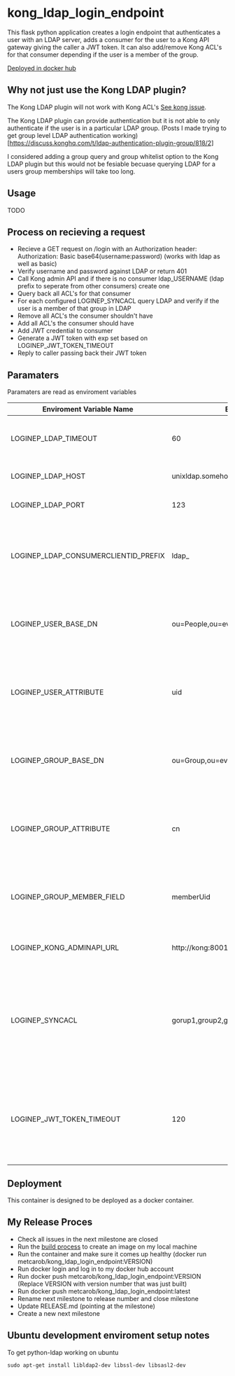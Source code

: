 # kong_ldap_login_endpoint

This flask python application creates a login endpoint that authenticates a user with an LDAP server, adds a consumer for the user to a Kong API gateway giving the caller a JWT token.
It can also add/remove Kong ACL's for that consumer depending if the user is a member of the group.

[Deployed in docker hub](https://hub.docker.com/r/metcarob/kong_ldap_login_endpoint/)

## Why not just use the Kong LDAP plugin?

The Kong LDAP plugin will not work with Kong ACL's [See kong issue](https://github.com/Kong/kong/issues/1439).

The Kong LDAP plugin can provide authentication but it is not able to only authenticate if the user is in a particular LDAP group. (Posts I made trying to get group level LDAP authentication working)[https://discuss.konghq.com/t/ldap-authentication-plugin-group/818/2]

I considered adding a group query and group whitelist option to the Kong LDAP plugin but this would not be fesiable becuase querying LDAP for a users group memberships will take too long. 

## Usage

TODO

## Process on recieving a request

 - Recieve a GET request on /login with an Authorization header: Authorization: Basic base64(username:password) (works with ldap as well as basic)
 - Verify username and password against LDAP or return 401
 - Call Kong admin API and if there is no consumer ldap_USERNAME (ldap prefix to seperate from other consumers) create one
 - Query back all ACL's for that consumer
 - For each configured LOGINEP_SYNCACL query LDAP and verify if the user is a member of that group in LDAP
 - Remove all ACL's the consumer shouldn't have
 - Add all ACL's the consumer should have
 - Add JWT credential to consumer
 - Generate a JWT token with exp set based on LOGINEP_JWT_TOKEN_TIMEOUT
 - Reply to caller passing back their JWT token
 
## Paramaters

Paramaters are read as enviroment variables

 | Enviroment Variable Name | Example Value | Meaning |
 | ------------------------ | ------------- | ------- |
 | LOGINEP_LDAP_TIMEOUT | 60 | Seconds to wait for LDAP connection timeout |
 | LOGINEP_LDAP_HOST | unixldap.somehost.com | Host of LDAP Server |
 | LOGINEP_LDAP_PORT | 123 | Posrt of LDAP Server |
 | LOGINEP_LDAP_CONSUMERCLIENTID_PREFIX | ldap_ | Prefix to add to ldap username when creating kong consumer |
 | LOGINEP_USER_BASE_DN | ou=People,ou=everyone,dc=somehost,dc=com | Base DN for LDAP search query used when finding a user |
 | LOGINEP_USER_ATTRIBUTE | uid | User identfying attribute for search query used when finding a user |
 | LOGINEP_GROUP_BASE_DN | ou=Group,ou=everyone,dc=somehost,dc=com | Base DN for LDAP search query used when finding a group |
 | LOGINEP_GROUP_ATTRIBUTE | cn | Group identfying attribute for search query used when finding a group |
 | LOGINEP_GROUP_MEMBER_FIELD | memberUid | Group member identifier which matches the username |
 | LOGINEP_KONG_ADMINAPI_URL | http://kong:8001 | Location of kong admin api endpoint |
 | LOGINEP_SYNCACL | gorup1,group2,group3 | comma seperated list of groups to query in LDAP. If a consumer has these groups they are added to their acl |
 | LOGINEP_JWT_TOKEN_TIMEOUT | 120 | Seconds produced JWT token is valid for. Once it is expired users will have to get another one. |

## Deployment

This container is designed to be deployed as a docker container.

## My Release Proces

 - Check all issues in the next milestone are closed
 - Run the [build process](./dockerImageBuildProcess/README.md) to create an image on my local machine
 - Run the container and make sure it comes up healthy (docker run metcarob/kong_ldap_login_endpoint:VERSION)
 - Run docker login and log in to my docker hub account
 - Run docker push metcarob/kong_ldap_login_endpoint:VERSION (Replace VERSION with version number that was just built)
 - Run docker push metcarob/kong_ldap_login_endpoint:latest
 - Rename next milestone to release number and close milestone
 - Update RELEASE.md (pointing at the milestone)
 - Create a new next milestone

## Ubuntu development enviroment setup notes

To get python-ldap working on ubuntu
````
sudo apt-get install libldap2-dev libssl-dev libsasl2-dev
````

